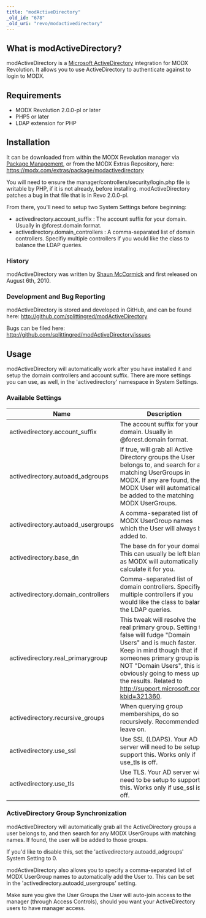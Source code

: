 ```yaml
---
title: "modActiveDirectory"
_old_id: "678"
_old_uri: "revo/modactivedirectory"
---
```


## What is modActiveDirectory?

modActiveDirectory is a [Microsoft ActiveDirectory](http://en.wikipedia.org/wiki/Active_Directory) integration for MODX Revolution. It allows you to use ActiveDirectory to authenticate against to login to MODX.

## Requirements

- MODX Revolution 2.0.0-pl or later
- PHP5 or later
- LDAP extension for PHP

## Installation

It can be downloaded from within the MODX Revolution manager via [Package Management](developing-in-modx/advanced-development/package-management "Package Management"), or from the MODX Extras Repository, here: <https://modx.com/extras/package/modactivedirectory>

You will need to ensure the manager/controllers/security/login.php file is writable by PHP, if it is not already, before installing. modActiveDirectory patches a bug in that file that is in Revo 2.0.0-pl.

From there, you'll need to setup two System Settings before beginning:

- activedirectory.account\_suffix : The account suffix for your domain. Usually in @forest.domain format.
- activedirectory.domain\_controllers : A comma-separated list of domain controllers. Specifiy multiple controllers if you would like the class to balance the LDAP queries.

### History

modActiveDirectory was written by [Shaun McCormick](https://github.com/splittingred) and first released on August 6th, 2010.

### Development and Bug Reporting

modActiveDirectory is stored and developed in GitHub, and can be found here: <http://github.com/splittingred/modActiveDirectory>

Bugs can be filed here: <http://github.com/splittingred/modActiveDirectory/issues>

## Usage

modActiveDirectory will automatically work after you have installed it and setup the domain controllers and account suffix. There are more settings you can use, as well, in the 'activedirectory' namespace in System Settings.

### Available Settings

| Name                                | Description                                                                                                                                                                                                                                                                                      | Default       |
| ----------------------------------- | ------------------------------------------------------------------------------------------------------------------------------------------------------------------------------------------------------------------------------------------------------------------------------------------------ | ------------- |
| activedirectory.account\_suffix     | The account suffix for your domain. Usually in @forest.domain format.                                                                                                                                                                                                                            | @forest.local |
| activedirectory.autoadd\_adgroups   | If true, will grab all Active Directory groups the User belongs to, and search for any matching UserGroups in MODX. If any are found, the MODX User will automatically be added to the matching MODX UserGroups.                                                                                 | 1             |
| activedirectory.autoadd\_usergroups | A comma-separated list of MODX UserGroup names which the User will always be added to.                                                                                                                                                                                                           |               |
| activedirectory.base\_dn            | The base dn for your domain. This can usually be left blank, as MODX will automatically calculate it for you.                                                                                                                                                                                    |               |
| activedirectory.domain\_controllers | Comma-separated list of domain controllers. Specifiy multiple controllers if you would like the class to balance the LDAP queries.                                                                                                                                                               | 127.0.0.1     |
| activedirectory.real\_primarygroup  | This tweak will resolve the real primary group. Setting to false will fudge "Domain Users" and is much faster. Keep in mind though that if someones primary group is NOT "Domain Users", this is obviously going to mess up the results. Related to <http://support.microsoft.com/?kbid=321360>. | 1             |
| activedirectory.recursive\_groups   | When querying group memberships, do so recursively. Recommended to leave on.                                                                                                                                                                                                                     | 1             |
| activedirectory.use\_ssl            | Use SSL (LDAPS). Your AD server will need to be setup to support this. Works only if use\_tls is off.                                                                                                                                                                                            | 0             |
| activedirectory.use\_tls            | Use TLS. Your AD server will need to be setup to support this. Works only if use\_ssl is off.                                                                                                                                                                                                    | 0             |

### ActiveDirectory Group Synchronization

modActiveDirectory will automatically grab all the ActiveDirectory groups a user belongs to, and then search for any MODX UserGroups with matching names. If found, the user will be added to those groups.

If you'd like to disable this, set the 'activedirectory.autoadd\_adgroups' System Setting to 0.

modActiveDirectory also allows you to specify a comma-separated list of MODX UserGroup names to automatically add the User to. This can be set in the 'activedirectory.autoadd\_usergroups' setting.

Make sure you give the User Groups the User will auto-join access to the manager (through Access Controls), should you want your ActiveDirectory users to have manager access.
